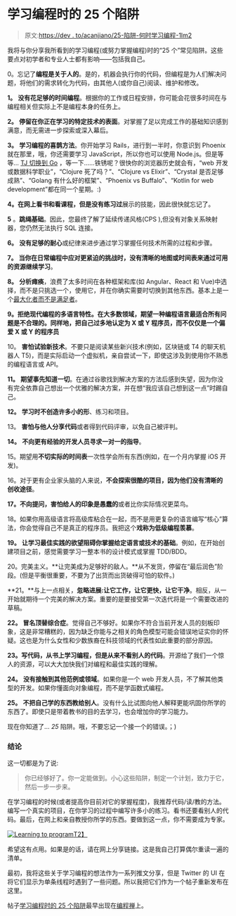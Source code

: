 # 学习编程时的 25 个陷阱

> 原文:[https://dev . to/acanjiano/25-陷阱-何时学习编程-1lm2](https://dev.to/acangiano/25-pitfalls-when-learning-to-program-1lm2)

我将与你分享我所看到的学习编程(或努力掌握编程)时的“25 个”常见陷阱。这些要点对初学者和专业人士都有影响——包括我自己。

0。忘记了**编程是关于人的**。是的，机器会执行你的代码，但编程是为人们解决问题，将他们的需求转化为代码，由其他人(或你自己)阅读、维护和修改。

**1。** **没有花足够的时间编程**。根据你的工作或日程安排，你可能会花很多时间在与编程相关但实际上不是编程本身的任务上。

**2。** **停留在你正在学习的特定技术的表面**。对掌握了足以完成工作的基础知识感到满意，而无需进一步探索或深入幕后。

**3。** **学习编程的喜鹊方法**。你开始学习 Rails，进行到一半时，你意识到 Phoenix 就在那里，哦，你还需要学习 JavaScript，所以你也可以使用 Node.js。但是等等... [TJ 切换到 Go](https://medium.com/@tjholowaychuk/farewell-node-js-4ba9e7f3e52b) ，等一下……铁锈呢？很快你的浏览器历史就会有，“web 开发或数据科学职业”，“Clojure 死了吗？”、“Clojure vs Elixir”、“Crystal 是否足够成熟”、“Golang 有什么好的框架”、“Phoenix vs Buffalo”、“Kotlin for web development”都在同一个星期。:)

**4。**在网上看书和看课程，但是**没有练习过**展示的技能，因此很快就忘记了。

**5** 。**跳绳基础**。因此，您最终了解了延续传递风格(CPS ),但没有对象关系映射器，您仍然无法执行 SQL 连接。

**6。** **没有足够的耐心**或纪律来进步通过学习掌握任何技术所需的过程和步骤。

**7。** **当你在日常编程中应对更紧迫的挑战时，没有清晰的地图或时间表来通过可用的资源继续学习**。

**8。** **分析瘫痪**，浪费了太多时间在各种框架和库(如 Angular、React 和 Vue)中选择，而不是只挑选一个，使用它，并在你确实需要时切换到其他东西。基本上是一个[最大化者而不是满足者](https://www.psychologistworld.com/cognitive/maximizers-satisficers-decision-making)。

**9。拒绝现代编程的多语言特性。在大多数领域，期望一种编程语言最适合所有问题是不合理的。同样地，**把自己过多地认定为 X 或 Y 程序员**，而不仅仅是一个偏爱 X 或 Y 的程序员**

10。 **害怕试验新技术**。不要只是阅读某些新兴技术(例如，区块链或 T4 的聊天机器人 T5)，而是实际启动一个虚拟机，亲自尝试一下，即使这涉及到使用你不熟悉的编程语言或 API。

**11。** **期望事先知道一切**。在通过谷歌找到解决方案的方法后感到失望，因为你没有完全依靠自己想出一个优雅的解决方案，并在想“我应该自己想到这一点”时踢自己。

**12。** **学习时不创造许多小的形**、练习和项目。

13。 **害怕与他人分享代码**或者得到代码评审，以免自己被评判。

**14。** **不向更有经验的开发人员寻求一对一的指导**。

15。期望用**不切实际的时间表**一次性学会所有东西(例如，在一个月内掌握 iOS 开发)。

16。对于更有企业家头脑的人来说，**不会探索很酷的项目，因为他们没有清晰的创收途径**。

**17。**不向**提问，害怕给人的印象是愚蠢的**或者比你实际情况更菜鸟。

18。如果你用高级语言将高级库粘合在一起，而不是用更复杂的语言编写“核心”算法，你会觉得自己不是真正的程序员。我把这个**戏称为低级编程羡慕**。

**19。** **让学习最佳实践的欲望阻碍你掌握给定语言或技术的基础**。例如，在开始创建项目之前，感觉需要学习一整本书的设计模式或掌握 TDD/BDD。

20。完美主义。**让完美成为足够好的敌人。**从不发货，停留在“最后润色”阶段。(但是平衡很重要，不要为了出货而出货破得可怕的软件。)

**21。**与上一点相关，**忽略进展:让它工作，让它更快，让它干净**。相反，从一开始就期待一个完美的解决方案。重要的是要接受第一次迭代将是一个需要改进的草稿。

**22。** **冒名顶替综合症**。觉得自己不够好。如果你不符合当前开发人员的刻板印象，这是非常糟糕的，因为缺乏你能与之相关的角色模型可能会错误地证实你的怀疑。这也是为什么女性和少数族裔在科技领域的代表性如此重要的部分原因。

**23。**写代码，从书上学习编程，但是**从来不看别人的代码**。开源给了我们一个惊人的资源，可以大大加快我们对编程和最佳实践的理解。

**24。** **没有接触到其他范例或领域**。如果你是一个 web 开发人员，不了解其他类型的开发。如果你懂面向对象编程，而不是学函数式编程。

**25。** **不把自己学的东西教给别人**。没有什么比试图向他人解释更能巩固你所学的东西了。即使只是带着教书的目的去学习，也会增加你的学习能力。

现在你知道了… *25* 陷阱。哦，不要忘记一个接一个的错误。；)

### 结论

这一切都是为了说:

> 你已经够好了。你一定能做到。小心这些陷阱，制定一个计划，致力于它，然后一步一步来。

在学习编程的时候(或者提高你目前对它的掌握程度)，我推荐代码/读/教的方法。编写一个真实的项目，在你学习的过程中编写许多小的练习。看书还要看别人的代码。最后，在网上和亲自教授你所学的东西。要做到这一点，你不需要成为专家。

[![Learning to program](../Images/45bb1af1d32fb6c575196f343d9ba8af.png "Learning to program")T2】](https://res.cloudinary.com/practicaldev/image/fetch/s--8ZQK8Hkq--/c_limit%2Cf_auto%2Cfl_progressive%2Cq_66%2Cw_880/https://i0.wp.com/programmingzen.com/wp-content/uploads/2017/11/learning-to-program.gif%3Fresize%3D701%252C271%26ssl%3D1)

希望这有点用。如果是的话，请在网上分享链接。这是我自己打算偶尔重读一遍的清单。

最初，我将这些关于学习编程的想法作为一系列推文分享，但是 Twitter 的 UI 在将它们显示为单条线程时遇到了一些问题。所以我把它们作为一个帖子重新发布在这里。

帖子[学习编程时的 25 个陷阱](https://programmingzen.com/pitfalls-when-learning-to-program/)最早出现在[编程禅](https://programmingzen.com)上。